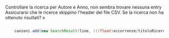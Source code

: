 Controllare la ricerca per Autore e Anno, non sembra trovare nessuna entry
Assicurarsi che le ricerce skippino l'header del file CSV. 
Se la ricerca non ha ottenuto risultati? x


``` java

    canzoni.add(new SearchResult(line, (((float)occorrenze/titoloRicerca.length)/titoloEstratto.length)*100)); //I dont remember what this was and where i came from but it seems wrong u:

```